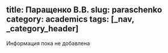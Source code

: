title: Паращенко В.В.
slug: paraschenko
category: academics
tags: [_nav, _category_header]
---

Информация пока не добавлена
